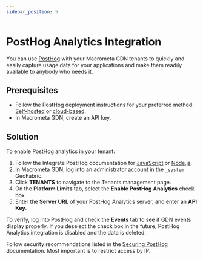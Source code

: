 ```yaml
---
sidebar_position: 5
---
```


# PostHog Analytics Integration

You can use [PostHog](https://posthog.com) with your Macrometa GDN tenants to quickly and easily capture usage data for your applications and make them readily available to anybody who needs it.

## Prerequisites

* Follow the PostHog deployment instructions for your preferred method: [Self-hosted](https://posthog.com/docs/self-host) or [cloud-based](https://posthog.com/docs/cloud).
* In Macrometa GDN, create an API key.

## Solution

To enable PostHog analytics in your tenant:

1. Follow the Integrate PostHog documentation for [JavaScript](https://posthog.com/docs/self-host/configure/securing-posthog) or [Node.js](https://posthog.com/docs/integrate/server/node).
2. In Macrometa GDN, log into an administrator account in the `_system` GeoFabric.
3. Click **TENANTS** to navigate to the Tenants management page.
4. On the **Platform Limits** tab, select the **Enable PostHog Analytics** check box.
5. Enter the **Server URL** of your PostHog Analytics server, and enter an **API Key**. 

To verify, log into PostHog and check the **Events** tab to see if GDN events display properly. If you deselect the check box in the future, PostHog Analytics integration is disabled and the data is deleted.

Follow security recommendations listed in the [Securing PostHog](https://posthog.com/docs/self-host/configure/securing-posthog) documentation. Most important is to restrict access by IP.